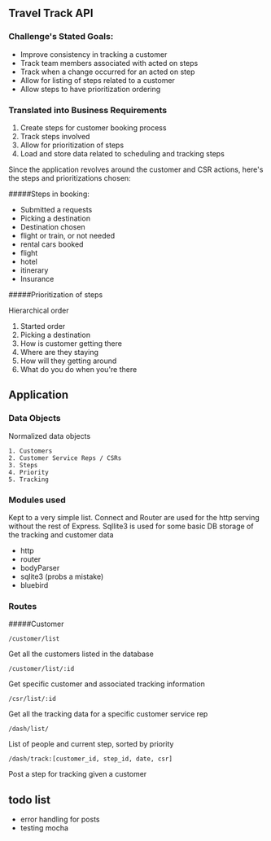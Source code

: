 ## Travel Track API

### Challenge's Stated Goals:

- Improve consistency in tracking a customer
- Track team members associated with acted on steps 
- Track when a change occurred for an acted on step 
- Allow for listing of steps related to a customer 
- Allow steps to have prioritization ordering

### Translated into Business Requirements

1. Create steps for customer booking process
2. Track steps involved
3. Allow for prioritization of steps
3. Load and store data related to scheduling and tracking steps

Since the application revolves around the customer and CSR actions, here's the steps and prioritizations chosen:

#####Steps in booking:

- Submitted a requests
- Picking a destination
- Destination chosen
- flight or train, or not needed
- rental cars booked
- flight
- hotel
- itinerary
- Insurance

#####Prioritization of steps

Hierarchical order

1. Started order
2. Picking a destination
3. How is customer getting there
4. Where are they staying
5. How will they getting around
6. What do you do when you're there


## Application

### Data Objects

Normalized data objects

    1. Customers
    2. Customer Service Reps / CSRs
    3. Steps
    4. Priority
    5. Tracking

### Modules used

Kept to a very simple list.  Connect and Router are used for the http serving without the rest of Express.  Sqllite3 is used for some basic DB storage of the tracking and customer data

- http
- router
- bodyParser
- sqlite3 (probs a mistake)
- bluebird

### Routes

#####Customer

<code>/customer/list</code>

Get all the customers listed in the database
 
 <code>/customer/list/:id</code>
 
Get specific customer and associated tracking information
 
<code>/csr/list/:id </code>

Get all the tracking data for a specific customer service rep
 
<code>/dash/list/</code>
 
List of people and current step, sorted by priority

<code>/dash/track:[customer_id, step_id, date, csr]</code>

Post a step for tracking given a customer
 
## todo list

- error handling for posts
- testing mocha
